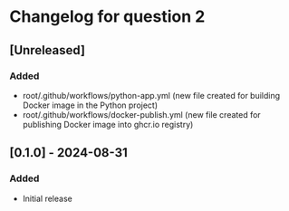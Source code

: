 # Changelog for question 2

## [Unreleased]
### Added
- root/.github/workflows/python-app.yml (new file created for building Docker image in the Python project)
- root/.github/workflows/docker-publish.yml (new file created for publishing Docker image into ghcr.io registry)


## [0.1.0] - 2024-08-31
### Added
- Initial release
